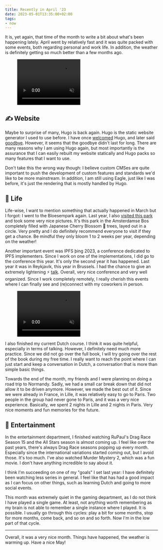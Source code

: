 ```yaml
---
title: Recently in April '23
date: 2023-05-01T13:35:00+02:00
tags:
- now
---
```


It is, yet again, that time of the month to write a bit about what's been happening lately. April went by
relatively fast and it was quite packed with some events, both regarding personal and work life. In addition,
the weather is definitely getting so much better than a few months ago.

<!--more-->
<style>
:root {
  --accent: #78b9e8;
}

figure.round {
  max-width: 13rem;
  overflow: hidden;
}
</style>

<figure class='right br round'>
  <video autoplay muted loop controls>
    <source src="https://cdn.hacdias.com/media/2023-04-ambiance-bus-stop.mp4" type="video/mp4">
  </video>
</figure>

## ✍️ Website

Maybe to surprise of many, Hugo is back again. Hugo is the static website generator I used to use before.
I have once [welcomed](/2015/08/12/farewell-wordpress-hello-hugo/) Hugo, and later said [goodbye](/2021/11/19/farewell-hugo-hello-eagle/).
However, it seems that the goodbye didn't last for long. There are many reasons why I am using Hugo again,
but most importantly is the assurance that I can easily rebuilt my website statically and Hugo packs so
many features that I want to use.

Don't take this the wrong way though: I believe custom CMSes are quite important to push
the development of custom features and standards we'd like to be more mainstream. In addition,
I am still using Eagle, just like I was before, it's just the rendering that is mostly handled
by Hugo.

## 🍄 Life

Life-wise, I want to mention something that actually happened in March but I forgot:
I went to the Bloesempark again. Last year, I also [visited this park](/2022/03/27/visit-to-the-bloesempark/) and took some very nice pictures.
It's this park in the Amsterdamse Bos completely filled with Japanese Cherry Blossom 🌸 trees, layed out in a circle. Very pretty and I do definitely
recommend everyone to visit if they get a chance. Be mindful they only bloom 1 to 2 weeks per year, depending on the weather!

Another important event was IPFS þing 2023, a conference dedicated to IPFS implementers. Since I work
on one of the implementations, I did go to the conference this year. It's only the second year it has happened.
Last year it was in Reykjavik, this year in Brussels. I had the chance to give an extremely
lightening ⚡️ [talk](/2023/04/19/interplanetary-specifications/). Overall, very nice conference
and very well organized. Since I work completely remotely, I really cherish this events where I can finally see and (re)connect
with my coworkers in person.

<figure class='left br round'>
  <video autoplay muted loop controls>
    <source src="https://cdn.hacdias.com/media/2023-04-ambiance-turbines.mp4" type="video/mp4">
  </video>
</figure>

I also finished my current Dutch course. I think it was quite helpful, especially in terms of talking.
However, I definitely need much more practice. Since we did not go over the full book, I will try
going over the rest of the book during my free time. I really want to reach the point where I can just
start and keep a conversation in Dutch, a conversation that is more than simple basic things.

Towards the end of the month, my friends and I were planning on doing a road trip to Normandy. Sadly, we had a small
car break down that did not allow it to be driven anymore. However, we made the best out of it. Since we were already in France,
in Lille, it was relatively easy to go to Paris. Two people in the group had never gone to Paris, and it was a very nice experience.
Basically, we spent 2 nights in Lille and 2 nights in Paris. Very nice moments and fun memories for the future.

## 🍿 Entertainment

In the entertainment department, I finished watching RuPaul's Drag Race Season 15 and the All Stars season is almost
coming up. I feel like over the past years, there's always Drag Race seasons popping up every month. Especially since
the international variations started coming out, but I avoid those. It's too much. I've also watched Murder Mystery 2,
which was a fun movie. I don't have anything incredible to say about it.

I think I'm succeeding on one of my "goals" I set last year: I have definitely been watching less series in general.
I feel like that has had a good impact as I can focus on other things, such as learning Dutch and going to more social events.

This month was extremely quiet in the gaming department, as I do not think I have played a single game. At least, not anything worth remembering as my brain is not able to remember a single instance where I played. It is possible. I usually go through this cycles: play a bit for some months, stop for more months, come back, and so on and so forth. Now I'm in the low part of that cycle.

<hr>

Overall, it was a very nice month. Things have happened, the weather is warming up. Have a nice May!
